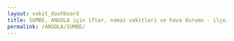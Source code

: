 ```yaml
---
layout: vakit_dashboard
title: SUMBE, ANGOLA için iftar, namaz vakitleri ve hava durumu - ilçe/eyalet seç
permalink: /ANGOLA/SUMBE/
---
```


<script type="text/javascript">
  var GLOBAL_COUNTRY = 'ANGOLA';
  var GLOBAL_CITY = 'SUMBE';
  var GLOBAL_STATE = '';
  var lat = 72;
  var lon = 21;
</script>
